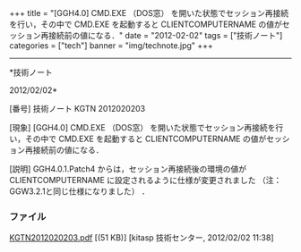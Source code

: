 ﻿+++
title = "[GGH4.0] CMD.EXE （DOS窓） を開いた状態でセッション再接続を行い，その中で CMD.EXE を起動すると CLIENTCOMPUTERNAME の値がセッション再接続前の値になる．"
date = "2012-02-02"
tags = ["技術ノート"]
categories = ["tech"]
banner = "img/technote.jpg"
+++

-----------------------------------------------------------------------------------------------------------------------------

*技術ノート

2012/02/02*


[番号]
技術ノート KGTN 2012020203

[現象]
[GGH4.0] CMD.EXE （DOS窓）
を開いた状態でセッション再接続を行い，その中で CMD.EXE を起動すると
CLIENTCOMPUTERNAME の値がセッション再接続前の値になる．

[説明]
GGH4.0.1.Patch4 からは，セッション再接続後の環境の値が
CLIENTCOMPUTERNAME に設定されるように仕様が変更されました （注：
GGW3.2.1と同じ仕様になりました） ．


### ファイル

 
 


[KGTN2012020203.pdf](http://techreport.kitasp.net/attachments/download/831/KGTN2012020203.pdf)
 [(51 KB)] [kitasp 技術センター, 2012/02/02
11:38]


 


 

